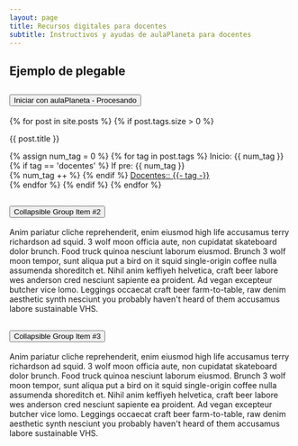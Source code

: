 ```yaml
---
layout: page
title: Recursos digitales para docentes
subtitle: Instructivos y ayudas de aulaPlaneta para docentes
---
```


## Ejemplo de plegable

<div class="accordion" id="accordionExample">
    <div class="card">
        <div class="card-header" id="headingOne">
            <h2 class="mb-0">
                <button class="btn btn-link" type="button" data-toggle="collapse" data-target="#collapseOne" aria-expanded="false" aria-controls="collapseOne">
                    Iniciar con aulaPlaneta - Procesando
                </button>
            </h2>
        </div>
        <div id="collapseOne" class="collapse show" aria-labelledby="headingOne" data-parent="#accordionExample">
            <div class="card-body">
                {% for post in site.posts %}
                    {% if post.tags.size > 0 %}
                <p class="post-title">{{ post.title }}</p>
                        {% assign num_tag = 0 %}
                        {% for tag in post.tags %}
                        Inicio: {{ num_tag }}<br>
                        {% if tag == 'docentes' %}
                            If pre: {{ num_tag }}<br>
                            {% num_tag ++ %}
                        {% endif %}
                <a href="">Docentes::&nbsp;{{- tag -}}</a><br>
                        {% endfor %}
                    {% endif %}
                {% endfor %}
            </div>
        </div>
    </div>
    <div class="card">
        <div class="card-header" id="headingTwo">
            <h2 class="mb-0">
                <button class="btn btn-link collapsed" type="button" data-toggle="collapse" data-target="#collapseTwo" aria-expanded="false" aria-controls="collapseTwo">
                    Collapsible Group Item #2
                </button>
            </h2>
        </div>
        <div id="collapseTwo" class="collapse" aria-labelledby="headingTwo" data-parent="#accordionExample">
            <div class="card-body">
                Anim pariatur cliche reprehenderit, enim eiusmod high life accusamus terry richardson ad squid. 3 wolf moon officia aute, non cupidatat skateboard dolor brunch. Food truck quinoa nesciunt laborum eiusmod. Brunch 3 wolf moon tempor, sunt aliqua put a bird on it squid single-origin coffee nulla assumenda shoreditch et. Nihil anim keffiyeh helvetica, craft beer labore wes anderson cred nesciunt sapiente ea proident. Ad vegan excepteur butcher vice lomo. Leggings occaecat craft beer farm-to-table, raw denim aesthetic synth nesciunt you probably haven't heard of them accusamus labore sustainable VHS.
            </div>
        </div>
    </div>
    <div class="card">
        <div class="card-header" id="headingThree">
            <h2 class="mb-0">
                <button class="btn btn-link collapsed" type="button" data-toggle="collapse" data-target="#collapseThree" aria-expanded="false" aria-controls="collapseThree">
                    Collapsible Group Item #3
                </button>
            </h2>
        </div>
        <div id="collapseThree" class="collapse" aria-labelledby="headingThree" data-parent="#accordionExample">
            <div class="card-body">
                Anim pariatur cliche reprehenderit, enim eiusmod high life accusamus terry richardson ad squid. 3 wolf moon officia aute, non cupidatat skateboard dolor brunch. Food truck quinoa nesciunt laborum eiusmod. Brunch 3 wolf moon tempor, sunt aliqua put a bird on it squid single-origin coffee nulla assumenda shoreditch et. Nihil anim keffiyeh helvetica, craft beer labore wes anderson cred nesciunt sapiente ea proident. Ad vegan excepteur butcher vice lomo. Leggings occaecat craft beer farm-to-table, raw denim aesthetic synth nesciunt you probably haven't heard of them accusamus labore sustainable VHS.
            </div>
        </div>
    </div>
</div>
